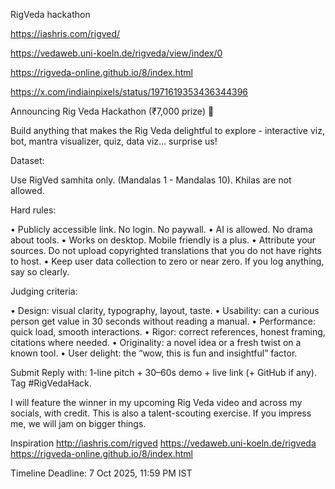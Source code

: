 RigVeda hackathon

https://iashris.com/rigved/

https://vedaweb.uni-koeln.de/rigveda/view/index/0

https://rigveda-online.github.io/8/index.html

https://x.com/indiainpixels/status/1971619353436344396



Announcing Rig Veda Hackathon (₹7,000 prize) 🚨

Build anything that makes the Rig Veda delightful to explore - interactive viz, bot, mantra visualizer, quiz, data viz… surprise us! 

Dataset:

Use RigVed samhita only. (Mandalas 1 - Mandalas 10). Khilas are not allowed.

Hard rules:

• Publicly accessible link. No login. No paywall.
• AI is allowed. No drama about tools.
• Works on desktop. Mobile friendly is a plus.
• Attribute your sources. Do not upload copyrighted translations that you do not have rights to host.
• Keep user data collection to zero or near zero. If you log anything, say so clearly.

Judging criteria:

• Design: visual clarity, typography, layout, taste.
• Usability: can a curious person get value in 30 seconds without reading a manual.
• Performance: quick load, smooth interactions.
• Rigor: correct references, honest framing, citations where needed.
• Originality: a novel idea or a fresh twist on a known tool.
• User delight: the “wow, this is fun and insightful” factor.

Submit
Reply with: 1-line pitch + 30–60s demo + live link (+ GitHub if any). Tag #RigVedaHack.

I will feature the winner in my upcoming Rig Veda video and across my socials, with credit. This is also a talent-scouting exercise. If you impress me, we will jam on bigger things.

Inspiration
http://iashris.com/rigved
https://vedaweb.uni-koeln.de/rigveda
https://rigveda-online.github.io/8/index.html

Timeline
Deadline: 7 Oct 2025, 11:59 PM IST
